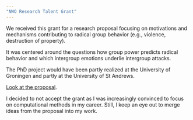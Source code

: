 ```yaml
---
"NWO Research Talent Grant"
---
```


We received this grant for a research proposal focusing on motivations and mechanisms contributing to radical group behavior (e.g., violence, destruction of property). 

It was centered around the questions how group power predicts radical behavior and which intergroup emotions underlie intergroup attacks.

The PhD project would have been partly realized at the University of Groningen and partly at the University of St Andrews.

[Look at the proposal](assets/blog_images/proposal.pdf).

I decided to not accept the grant as I was increasingly convinced to focus on computational methods in my career. Still, I keep an eye out to merge ideas from the proposal into my work.